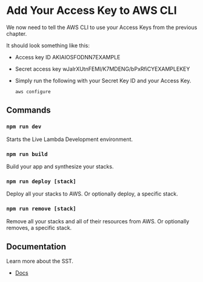 # Add Your Access Key to AWS CLI

We now need to tell the AWS CLI to use your Access Keys from the previous chapter.

It should look something like this:

- Access key ID AKIAIOSFODNN7EXAMPLE
- Secret access key wJalrXUtnFEMI/K7MDENG/bPxRfiCYEXAMPLEKEY
- Simply run the following with your Secret Key ID and your Access Key.

      aws configure

## Commands

### `npm run dev`

Starts the Live Lambda Development environment.

### `npm run build`

Build your app and synthesize your stacks.

### `npm run deploy [stack]`

Deploy all your stacks to AWS. Or optionally deploy, a specific stack.

### `npm run remove [stack]`

Remove all your stacks and all of their resources from AWS. Or optionally removes, a specific stack.

## Documentation

Learn more about the SST.

- [Docs](https://docs.sst.dev/)
